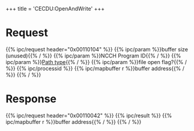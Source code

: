 +++
title = 'CECDU:OpenAndWrite'
+++

# Request

{{% ipc/request header="0x00110104" %}}
{{% ipc/param %}}buffer size (unused){{% / %}}
{{% ipc/param %}}NCCH Program ID{{% / %}}
{{% ipc/param %}}[Path type](CECD_Services#cecdatapathtype "wikilink"){{% / %}}
{{% ipc/param %}}file open flag?{{% / %}}
{{% ipc/processid %}}
{{% ipc/mapbuffer r %}}buffer address{{% / %}}
{{% / %}}

# Response

{{% ipc/request header="0x00110042" %}}
{{% ipc/result %}}
{{% ipc/mapbuffer r %}}buffer address{{% / %}}
{{% / %}}
